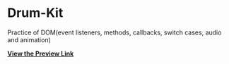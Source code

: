 # Drum-Kit
Practice of DOM(event listeners, methods, callbacks, switch cases, audio and animation)

**[View the Preview Link](https://khayalasdrumkit.netlify.app/)**

